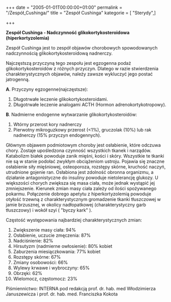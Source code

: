 +++
date = "2005-01-01T00:00:00+01:00"
permalink = "/Zespół_Cushinga/"
title = "Zespół Cushinga"
kategorie = [ "Sterydy",]

+++

**Zespół Cushinga - Nadczynność glikokortykosteroidowa (hiperkortyzolemia)**

Zespół Cushinga jest to zespół objawów chorobowych spowodowanych nadczynnością glikokortykosteroidową nadnerczy.

Najczęstszą przyczyną tego zespołu jest egzogenna podaż glikokortykosteroidów z różnych przyczyn. Dlatego w razie stwierdzenia charakterystycznych objawów, należy zawsze wykluczyć jego postać jatrogenną.

**A**. Przyczyny egzogenne(najczęstsze):

1.  Długotrwałe leczenie glikokortykosteroidami.
2.  Długotrwałe leczenie analogami ACTH (Hormon adrenokortykotropowy).

**B**. Nadmierne endogenne wytwarzanie glikokortykosteroidów:

1.  Wtórny przerost kory nadnerczy
2.  Pierwotny mikroguzkowy przerost (\<1%), gruczolak (10%) lub rak nadnerczy (15% przyczyn endogennych).

Głównym objawem podmiotowym choroby jest osłabienie, które odczuwa chory. Zostaje upośledzona czynność wszystkich tkanek i narządów. Katabolizm białek powoduje zanik mięśni, kości i skóry. Wszystkie te tkanki nie są w stanie podołać zwykłym obciążeniom ustroju. Pojawia się znaczne osłabienie siły mięśniowej, osteoporoza, rozstępy skórne, kruchość naczyń, utrudnione gojenie ran. Osłabiona jest zdolność obronna organizmu, a działanie antagonistyczne do insuliny powoduje nietolerancję glukozy. U większości chorych zwiększa się masa ciała, może jednak wystąpić jej zmniejszenie. Kierunek zmian masy ciała zależy od ilości spożywanego pokarmu. Połączenie dobrego apetytu z hiperkortyzolemią powoduje otyłość trzewną z charakterystycznym gromadzenie tkanki tłuszczowej w jamie brzusznej, w okolicy nadłopatkowej (charakterystyczny garb tłuszczowy) i wokół szyi ( "byczy kark" ).

Częstość występowania najbardziej charakterystycznych zmian:

1.  Zwiększenie masy ciała: 94%
2.  Osłabienie, uczucie zmęczenia: 87%
3.  Nadciśnienie: 82%
4.  Hirsutyzm (nadmierne owłosienie): 80% kobiet
5.  Zaburzenia miesiączkowania: 77% kobiet
6.  Rozstępy skórne: 67%
7.  Zmiany osobowości: 66%
8.  Wylewy krwawe i wybroczyny: 65%
9.  Obrzęki: 62%
10. Wielomocz, częstomocz: 23%

Piśmiennictwo: INTERNA pod redakcją prof. dr. hab. med Włodzimierza Januszewicza i prof. dr. hab. med. Franciszka Kokota
